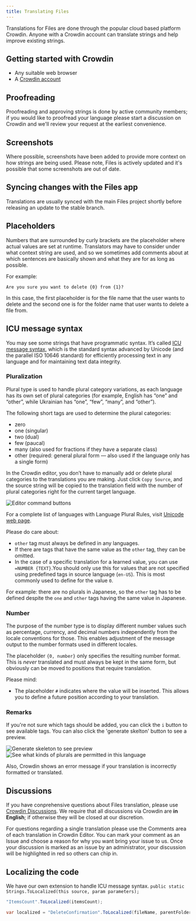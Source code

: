 ```yaml
---
title: Translating Files
---
```


Translations for Files are done through the popular cloud based platform Crowdin. Anyone with a Crowdin account can translate strings and help improve existing strings.

## Getting started with Crowdin

- Any suitable web browser
- A [Crowdin account](https://accounts.crowdin.com/register)

## Proofreading

Proofreading and approving strings is done by active community members; if you would like to proofread your language please start a discussion on Crowdin and we'll review your request at the earliest convenience.

## Screenshots

Where possible, screenshots have been added to provide more context on how strings are being used. Please note, Files is actively updated and it's possible that some screenshots are out of date.

## Syncing changes with the Files app

Translations are usually synced with the main Files project shortly before releasing an update to the stable branch.

## Placeholders

Numbers that are surrounded by curly brackets are the placeholder where actual values are set at runtime. Translators may have to consider under what context string are used, and so we sometimes add comments about at which sentences are basically shown and what they are for as long as possible.

For example:

```
Are you sure you want to delete {0} from {1}?
```

In this case, the first placeholder is for the file name that the user wants to delete and the second one is for the folder name that user wants to delete a file from.

## ICU message syntax

You may see some strings that have programmatic syntax.
It’s called [ICU message syntax](https://support.crowdin.com/icu-message-syntax), which is the standard syntax advanced by Unicode (and the parallel ISO 10646 standard) for efficiently processing text in any language and for maintaining text data integrity.

### Pluralization

Plural type is used to handle plural category variations, as each language has its own set of plural categories (for example, English has “one” and “other”, while Ukrainian has “one”, “few”, “many”, and “other”).

The following short tags are used to determine the plural categories:

- zero
- one (singular)
- two (dual)
- few (paucal)
- many (also used for fractions if they have a separate class)
- other (required: general plural form — also used if the language only has a single form)

In the Crowdin editor, you don’t have to manually add or delete plural categories to the translations you are making. Just click `Copy Source`, and the source string will be copied to the translation field with the number of plural categories right for the current target language.

<img src="/docs-resources/Crowdin-EditorCommandButtons.png" alt="Editor command buttons" />

For a complete list of languages with Language Plural Rules, visit [Unicode web page](https://www.unicode.org/cldr/charts/45/supplemental/language_plural_rules.html).

Please do care about:

- `other` tag must always be defined in any languages.
- If there are tags that have the same value as the `other` tag, they can be omitted.
- In the case of a specific translation for a learned value, you can use `=NUMBER {TEXT}`.You should only use this for values that are not specified using predefined tags in source language (`en-US`). This is most commonly used to define for the value `0`.

For example: there are no plurals in Japanese, so the `other` tag has to be defined despite the `one` and `other` tags having the same value in Japanese.

### Number

The purpose of the number type is to display different number values such as percentage, currency, and decimal numbers independently from the locale conventions for those. This enables adjustment of the message output to the number formats used in different locales.

The placeholder `{0, number}` only specifies the resulting number format. This is _never_ translated and must always be kept in the same form, but obviously can be moved to positions that require translation.

Please mind:

- The placeholder `#` indicates where the value will be inserted. This allows you to define a future position according to your translation.

### Remarks

If you're not sure which tags should be added, you can click the `i` button to see available tags. You can also click the 'generate skelton' button to see a preview.

<img src="/docs-resources/Crowdin-PreviewGenTip.png" alt="Generate skeleton to see preview" />

<img src="/docs-resources/Crowdin-AvailablePluralTypesTip.png" alt="See what kinds of plurals are permitted in this language" />

Also, Crowdin shows an error message if your translation is incorrectly formatted or translated.

## Discussions

If you have conprehensive questions about Files translation, please use [Crowdin Discussions](https://crowdin.com/project/files-app/discussions). We require that all discussions via Crowdin are **in English**; if otherwise they will be closed at our discretion.

For questions regarding a single translation please use the Comments area of each translation in Crowdin Editor. You can mark your comment as an Issue and choose a reason for why you want bring your issue to us. Once your discussion is marked as an issue by an administrator, your discussion will be highlighted in red so others can chip in.

## Localizing the code

We have our own extension to handle ICU message syntax.
`public static Strings.ToLocalized(this source, param parameters);`

```cs
"ItemsCount".ToLocalized(itemsCount);
```

```cs
var localized = "DeleteConfirmation".ToLocalized(fileName, parentFolderName);
```
